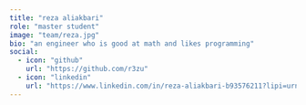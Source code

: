```yaml
---
title: "reza aliakbari"
role: "master student"
image: "team/reza.jpg"
bio: "an engineer who is good at math and likes programming"
social:
  - icon: "github"
    url: "https://github.com/r3zu"
  - icon: "linkedin"
    url: "https://www.linkedin.com/in/reza-aliakbari-b93576211?lipi=urn%3Ali%3Apage%3Ad_flagship3_profile_view_base_contact_details%3BhSdtJ7S9RgamM3Tn4Sn5Eg%3D%3D"
---
```


